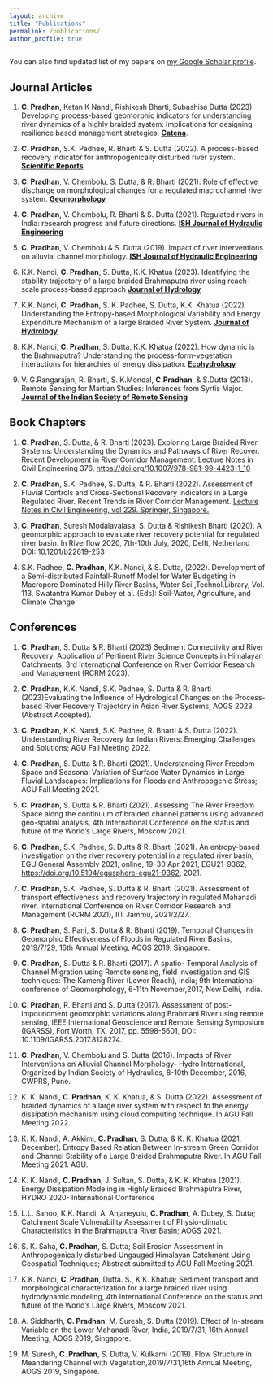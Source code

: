 ```yaml
---
layout: archive
title: "Publications"
permalink: /publications/
author_profile: true
---
```


You can also find updated list of my papers on [my Google Scholar profile](https://scholar.google.co.in/citations?user=G_9zUzsAAAAJ&hl=en&oi=ao).

## Journal Articles 

1. **C. Pradhan**, Ketan K Nandi, Rishikesh Bharti, Subashisa Dutta (2023). Developing process-based geomorphic indicators for understanding river dynamics of a highly braided system: Implications for designing resilience based management strategies. [**Catena**](https://doi.org/10.1016/j.catena.2023.107411).
   
1. **C. Pradhan**, S.K. Padhee, R. Bharti & S. Dutta (2022). A process-based recovery indicator for anthropogenically disturbed river system. [**Scientific Reports**](https://doi.org/10.1038/s41598-022-14542-x)

2. **C. Pradhan**, V. Chembolu, S. Dutta, & R. Bharti (2021). Role of effective discharge on morphological changes for a regulated macrochannel river system. [**Geomorphology**](https://doi.org/10.1016/j.geomorph.2021.107718)

1. **C. Pradhan**, V. Chembolu, R. Bharti & S. Dutta (2021). Regulated rivers in India: research progress and future directions. [**ISH Journal of Hydraulic Engineering**](https://doi.org/10.1080/09715010.2021.1975319)   

1. **C. Pradhan**, V. Chembolu & S. Dutta (2019). Impact of river interventions on alluvial channel morphology. [**ISH Journal of Hydraulic Engineering**](https://doi.org/10.1080/09715010.2018.1453878)

2.  K.K. Nandi, **C. Pradhan**, S. Dutta, K.K. Khatua (2023). Identifying the stability trajectory of a large braided Brahmaputra river using reach-scale process-based approach [**Journal of Hydrology**](https://doi.org/10.1016/j.jhydrol.2023.130329)

1. K.K. Nandi, **C. Pradhan**, S. K. Padhee, S. Dutta, K.K. Khatua (2022). Understanding the Entropy-based Morphological Variability and Energy Expenditure Mechanism of a large Braided River System. [**Journal of Hydrology**](https://doi.org/10.1016/j.jhydrol.2022.128662)

1. K.K. Nandi, **C. Pradhan**, S. Dutta, K.K. Khatua (2022). How dynamic is the Brahmaputra? Understanding the process-form-vegetation interactions for hierarchies of energy dissipation. [**Ecohydrology**](https://doi.org/10.1002/eco.2416)

1. V. G.Rangarajan, R. Bharti, S. K.Mondal,  **C.Pradhan**, &  S.Dutta (2018). Remote Sensing for Martian Studies: Inferences from Syrtis Major. [**Journal of the Indian Society of Remote Sensing**](https://doi.org/10.1007/s12524-018-0826-7)

## Book Chapters
1.	**C. Pradhan**, S. Dutta, & R. Bharti (2023). Exploring Large Braided River Systems: Understanding the Dynamics and Pathways of River Recover. Recent Development in River Corridor Management. Lecture Notes in Civil Engineering 376, https://doi.org/10.1007/978-981-99-4423-1_10 

1. **C. Pradhan**, S.K. Padhee, S. Dutta, & R. Bharti (2022). Assessment of Fluvial Controls and Cross-Sectional Recovery Indicators in a Large Regulated River. Recent Trends in River Corridor Management. [Lecture Notes in Civil Engineering, vol 229. Springer, Singapore.](https://doi.org/10.1007/978-981-16-9933-7_3) 

1. **C. Pradhan**, Suresh Modalavalasa, S. Dutta & Rishikesh Bharti (2020). A geomorphic approach to evaluate river recovery potential for regulated river basin. In Riverflow 2020, 7th-10th July, 2020, Delft, Netherland DOI: 10.1201/b22619-253 

2. S.K. Padhee, **C. Pradhan**, K.K. Nandi, & S. Dutta, (2022). Development of a Semi-distributed Rainfall-Runoff Model for Water Budgeting in Macropore Dominated Hilly River Basins, Water Sci.,Technol.Library, Vol. 113, Swatantra Kumar Dubey et al. (Eds): Soil-Water, Agriculture, and Climate Change

## Conferences

1.	**C. Pradhan**, S. Dutta & R. Bharti (2023) Sediment Connectivity and River Recovery: Application of Pertinent River Science Concepts in Himalayan Catchments, 3rd International Conference on River Corridor Research and Management (RCRM 2023).

1.	**C. Pradhan**, K.K. Nandi, S.K. Padhee, S. Dutta & R. Bharti (2023)Evaluating the Influence of Hydrological Changes on the Process-based River Recovery Trajectory in Asian River Systems, AOGS 2023 (Abstract Accepted).

1.	**C. Pradhan**, K.K. Nandi, S.K. Padhee, R. Bharti & S. Dutta (2022). Understanding River Recovery for Indian Rivers: Emerging Challenges and Solutions; AGU Fall Meeting 2022.

3.	**C. Pradhan**, S. Dutta & R. Bharti (2021). Understanding River Freedom Space and Seasonal Variation of Surface Water Dynamics in Large Fluvial Landscapes: Implications for Floods and Anthropogenic Stress; AGU Fall Meeting 2021.

2.	**C. Pradhan**, S. Dutta & R. Bharti (2021). Assessing The River Freedom Space along the continuum of braided channel patterns using advanced geo-spatial analysis, 4th International Conference on the status and future of the World’s Large Rivers, Moscow 2021.

3.	**C. Pradhan**, S.K. Padhee, S. Dutta & R. Bharti (2021). An entropy-based investigation on the river recovery potential in a regulated river basin, EGU General Assembly 2021, online, 19–30 Apr 2021, EGU21-9362, https://doi.org/10.5194/egusphere-egu21-9362, 2021.

4.	**C. Pradhan**, S.K. Padhee, S. Dutta & R. Bharti (2021). Assessment of transport effectiveness and recovery trajectory in regulated Mahanadi river, International Conference on River Corridor Research and Management (RCRM 2021), IIT Jammu, 2021/2/27.

5.	**C. Pradhan**, S. Pani, S. Dutta & R. Bharti (2019). Temporal Changes in Geomorphic Effectiveness of Floods in Regulated River Basins, 2019/7/29, 16th Annual Meeting, AOGS 2019, Singapore.

6.	**C. Pradhan**, S. Dutta & R. Bharti (2017). A spatio- Temporal Analysis of Channel Migration using Remote sensing, field investigation and GIS techniques: The Kameng River (Lower Reach), India; 9th International conference of Geomorphology, 6-11th November,2017, New Delhi, India.

7.	**C. Pradhan**, R. Bharti and S. Dutta (2017). Assessment of post-impoundment geomorphic variations along Brahmani River using remote sensing, IEEE International Geoscience and Remote Sensing Symposium (IGARSS), Fort Worth, TX, 2017, pp. 5598-5601, DOI: 10.1109/IGARSS.2017.8128274.

8.	**C. Pradhan**, V. Chembolu and S. Dutta (2016). Impacts of River Interventions on Alluvial Channel Morphology- Hydro International, Organized by Indian Society of Hydraulics, 8-10th December, 2016, CWPRS, Pune.

10.	K. K. Nandi, **C. Pradhan**, K. K. Khatua, & S. Dutta (2022). Assessment of braided dynamics of a large river system with respect to the energy dissipation mechanism using cloud computing technique. In AGU Fall Meeting 2022.

1.  K. K. Nandi,  A. Akkimi,  **C. Pradhan**, S. Dutta, &  K. K. Khatua (2021, December). Entropy Based Relation Between In-stream Green Corridor and Channel Stability of a Large Braided Brahmaputra River. In AGU Fall Meeting 2021. AGU.

1. K. K. Nandi,  **C. Pradhan**,  J. Sultan, S. Dutta, &  K. K. Khatua (2021). Energy Dissipation Modeling in Highly Braided Brahmaputra River, HYDRO 2020- International Conference

3. L.L. Sahoo, K.K. Nandi, A. Anjaneyulu, **C. Pradhan**, A. Dubey, S. Dutta; Catchment Scale Vulnerability Assessment of Physio-climatic Characteristics in the Brahmaputra River Basin; AOGS 2021.  
 
14.	S. K. Saha, **C. Pradhan**, S. Dutta; Soil Erosion Assessment in Anthropogenically disturbed Ungauged Himalayan Catchment Using Geospatial Techniques; Abstract submitted to AGU Fall Meeting 2021.

16.	K.K. Nandi, **C. Pradhan**, Dutta. S., K.K. Khatua; Sediment transport and morphological characterization for a large braided river using hydrodynamic modeling, 4th International Conference on the status and future of the World’s Large Rivers, Moscow 2021.

1. A. Siddharth, **C. Pradhan**, M. Suresh, S. Dutta (2019). Effect of In-stream Variable on the Lower Mahanadi River, India, 2019/7/31, 16th Annual Meeting, AOGS 2019, Singapore.

1. M. Suresh, **C. Pradhan**, S. Dutta, V. Kulkarni (2019). Flow Structure in Meandering Channel with Vegetation,2019/7/31,16th Annual Meeting, AOGS 2019, Singapore.
